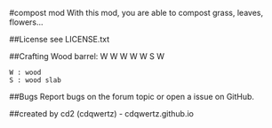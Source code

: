 #compost mod
With this mod, you are able to compost grass, leaves, flowers...

##License
see LICENSE.txt

##Crafting
Wood barrel:
	W		W
	W		W
	W	S	W

	W : wood
	S : wood slab

##Bugs
Report bugs on the forum topic or open a issue on GitHub.

##created by
cd2 (cdqwertz) - cdqwertz.github.io
